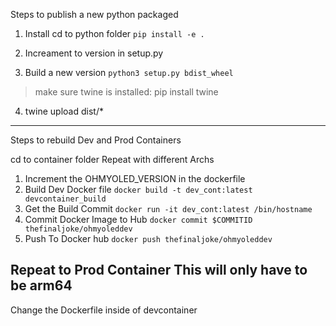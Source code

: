 Steps to publish a new python packaged 
1. Install 
cd to python folder
`pip install -e .` 

2. Increament to version in setup.py
3. Build a new version
`python3 setup.py bdist_wheel`
> make sure twine is installed:
> pip install twine
4. twine upload dist/*
---------------------------------------------------
Steps to rebuild Dev and Prod Containers 

cd to container folder 
Repeat with different Archs 
1. Increment the OHMYOLED_VERSION in the dockerfile 
2. Build Dev Docker file
`docker build -t dev_cont:latest devcontainer_build`
3. Get the Build Commit
`docker run -it dev_cont:latest /bin/hostname`
4. Commit Docker Image to Hub
`docker commit $COMMITID thefinaljoke/ohmyoleddev`
5. Push To Docker hub
`docker push thefinaljoke/ohmyoleddev`


Repeat to Prod Container
This will only have to be arm64
---------------------------------------------------
Change the Dockerfile inside of devcontainer

